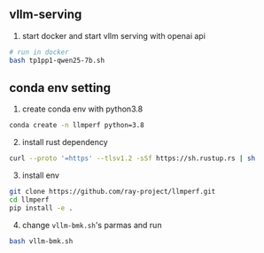 ## vllm-serving
1. start docker and start vllm serving with openai api
```bash
# run in docker
bash tp1pp1-qwen25-7b.sh
```

## conda env setting
1. create conda env with python3.8
```bash
conda create -n llmperf python=3.8
```

2. install rust dependency
```bash
curl --proto '=https' --tlsv1.2 -sSf https://sh.rustup.rs | sh
```

3. install env
```bash
git clone https://github.com/ray-project/llmperf.git
cd llmperf
pip install -e .
```

4. change `vllm-bmk.sh`'s parmas and run
```bash
bash vllm-bmk.sh
```
